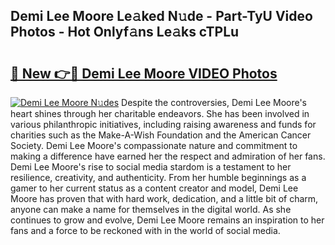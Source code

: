 ## Demi Lee Moore Le𝚊ked N𝚞de - Part-TyU Video Photos - Hot Onlyf𝚊ns Le𝚊ks cTPLu

# <h2><a href="http://ac45043.deff.icu/?id=Demi+Lee+Moore">🔗 New 👉🔴 Demi Lee Moore VIDEO Photos</a></h2>

[![Demi Lee Moore N𝚞des](https://i.imgur.com/rIISA9y.gif)](http://ac45043.deff.icu/?id=Demi+Lee+Moore)
Despite the controversies, Demi Lee Moore's heart shines through her charitable endeavors. She has been involved in various philanthropic initiatives, including raising awareness and funds for charities such as the Make-A-Wish Foundation and the American Cancer Society. Demi Lee Moore's compassionate nature and commitment to making a difference have earned her the respect and admiration of her fans. Demi Lee Moore's rise to social media stardom is a testament to her resilience, creativity, and authenticity. From her humble beginnings as a gamer to her current status as a content creator and model, Demi Lee Moore has proven that with hard work, dedication, and a little bit of charm, anyone can make a name for themselves in the digital world. As she continues to grow and evolve, Demi Lee Moore remains an inspiration to her fans and a force to be reckoned with in the world of social media.
